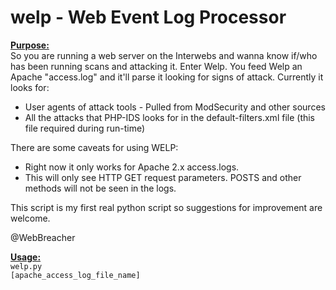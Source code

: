 welp - Web Event Log Processor
====

<u><b>Purpose:</b></u> <br>
So you are running a web server on the Interwebs and wanna know if/who has been running scans and attacking it. Enter Welp. You feed Welp an Apache "access.log" and it'll parse it looking for signs of attack. Currently it looks for:
<br>
   - User agents of attack tools - Pulled from ModSecurity and other sources<br>
   - All the attacks that PHP-IDS looks for in the default-filters.xml file (this file required during run-time)</ul>

There are some caveats for using WELP:<br>
   - Right now it only works for Apache 2.x access.logs.<br>
   - This will only see HTTP GET request parameters. POSTS and other methods will not be seen in the logs.<br>

This script is my first real python script so suggestions for improvement are welcome.<br>

@WebBreacher

<u><b>Usage:</b></u><br>
<code>welp.py [apache_access_log_file_name]</code>
